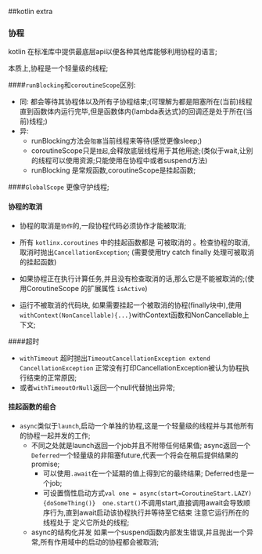 ##kotlin extra 

### 协程

kotlin 在标准库中提供最底层api以便各种其他库能够利用协程的语言;

本质上,协程是一个轻量级的线程;

####`runBlocking`和`coroutineScope`区别: 

- 同: 都会等待其协程体以及所有子协程结束;(可理解为都是阻塞所在(当前)线程直到函数体内运行完毕,但是函数体内{lambda表达式}的回调还是处于所在(当前)线程;)
- 异: 
	- runBlocking方法会`阻塞`当前线程来等待(感觉更像sleep;)
	- coroutineScope只是`挂起`,会释放底层线程用于其他用途;(类似于wait,让别的线程可以使用资源;只能使用在协程中或者suspend方法)
	-  runBlocking 是常规函数,coroutineScope是挂起函数;


####`GlobalScope` 更像守护线程;

#### 协程的取消
- 协程的取消是`协作`的,一段协程代码必须协作才能被取消; 
- 所有 `kotlinx.coroutines` 中的挂起函数都是 可被取消的 。检查协程的取消,取消时抛出`CancellationException`; (需要使用try catch finally 处理可被取消的挂起函数)

- 如果协程正在执行计算任务,并且没有检查取消的话,那么它是不能被取消的;(使用CoroutineScope 的扩展属性 `isActive`)
- 运行不被取消的代码块, 如果需要挂起一个被取消的协程(finally块中),使用`withContext(NonCancellable){...}`withContext函数和NonCancellable上下文;

####超时
-  `withTimeout` 超时抛出`TimeoutCancellationException extend CancellationException` 正常没有打印CancellationException被认为协程执行结束的正常原因; 
- 或者`withTimeoutOrNull`返回一个null代替抛出异常;

#### 挂起函数的组合

- `async`类似于`launch`,启动一个单独的协程,这是一个轻量级的线程并与其他所有的协程一起并发的工作; 
	- 不同之处就是launch返回一个job并且不附带任何结果值; async返回一个`Deferred`一个轻量级的非阻塞future,代表一个将会在稍后提供结果的promise;
		- 可以使用`.await`在一个延期的值上得到它的最终结果; Deferred也是一个job;
		- 可设置惰性启动方式`val one = async(start=CoroutineStart.LAZY){doSomeThing()}  one.start()`不调用start,直接调用await会导致顺序行为,直到await启动该协程执行并等待至它结束 注意它运行所在的线程处于 定义它所处的线程;
	- async的结构化并发 如果一个suspend函数内部发生错误,并且抛出一个异常,所有作用域中的启动的协程都会被取消;
